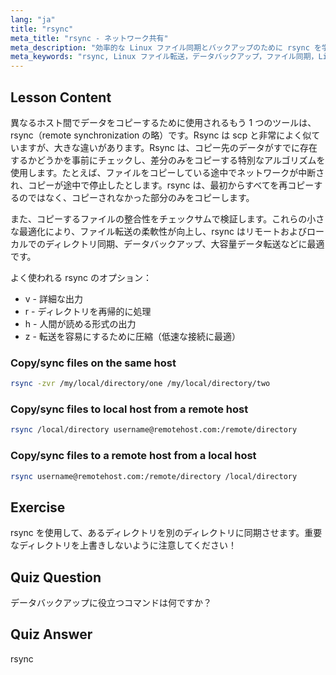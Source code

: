 ```yaml
---
lang: "ja"
title: "rsync"
meta_title: "rsync - ネットワーク共有"
meta_description: "効率的な Linux ファイル同期とバックアップのために rsync を学びましょう。rsync コマンドとオプションを使用して、リモートおよびローカルのデータ転送を理解します。Linux スキルを向上させましょう！"
meta_keywords: "rsync, Linux ファイル転送，データバックアップ，ファイル同期，Linux チュートリアル，rsync コマンド，初心者，ガイド"
---
```


## Lesson Content

異なるホスト間でデータをコピーするために使用されるもう 1 つのツールは、rsync（remote synchronization の略）です。Rsync は scp と非常によく似ていますが、大きな違いがあります。Rsync は、コピー先のデータがすでに存在するかどうかを事前にチェックし、差分のみをコピーする特別なアルゴリズムを使用します。たとえば、ファイルをコピーしている途中でネットワークが中断され、コピーが途中で停止したとします。rsync は、最初からすべてを再コピーするのではなく、コピーされなかった部分のみをコピーします。

また、コピーするファイルの整合性をチェックサムで検証します。これらの小さな最適化により、ファイル転送の柔軟性が向上し、rsync はリモートおよびローカルでのディレクトリ同期、データバックアップ、大容量データ転送などに最適です。

よく使われる rsync のオプション：

- v - 詳細な出力
- r - ディレクトリを再帰的に処理
- h - 人間が読める形式の出力
- z - 転送を容易にするために圧縮（低速な接続に最適）

### Copy/sync files on the same host

```bash
rsync -zvr /my/local/directory/one /my/local/directory/two
```

### Copy/sync files to local host from a remote host

```bash
rsync /local/directory username@remotehost.com:/remote/directory
```

### Copy/sync files to a remote host from a local host

```bash
rsync username@remotehost.com:/remote/directory /local/directory
```

## Exercise

rsync を使用して、あるディレクトリを別のディレクトリに同期させます。重要なディレクトリを上書きしないように注意してください！

## Quiz Question

データバックアップに役立つコマンドは何ですか？

## Quiz Answer

rsync
